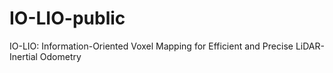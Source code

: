 # IO-LIO-public
IO-LIO: Information-Oriented Voxel Mapping for Efficient and Precise LiDAR-Inertial Odometry
